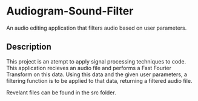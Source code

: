 # Audiogram-Sound-Filter
An audio editing application that filters audio based on user parameters.

## Description
This project is an atempt to apply signal processing techniques to code. This application recieves an audio file and 
performs a Fast Fourier Transform on this data. Using this data and the given user parameters, a filtering function is to be applied to that data,
returning a filtered audio file.

Revelant files can be found in the src folder.
